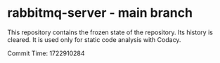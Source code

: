 # rabbitmq-server - main branch

This repository contains the frozen state of the repository.
Its history is cleared. It is used only for static code
analysis with Codacy.

Commit Time: 1722910284